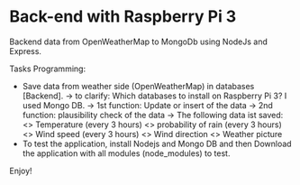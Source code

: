 # Back-end with Raspberry Pi 3

Backend data from OpenWeatherMap to MongoDb using NodeJs and Express.

Tasks Programming:
 - Save data from weather side (OpenWeatherMap) in databases [Backend]. 
	-> to clarify: Which databases to install on Raspberry Pi 3? I used Mongo DB.
	-> 1st function: Update or insert of the data
	-> 2nd function: plausibility check of the data
	-> The following data ist saved:
		<> Temperature (every 3 hours)
		<> probability of rain (every 3 hours)
		<> Wind speed (every 3 hours)
		<> Wind direction
		<> Weather picture
- To test the application, install Nodejs and Mongo DB and then Download the application with all modules (node_modules) to test.

Enjoy!
